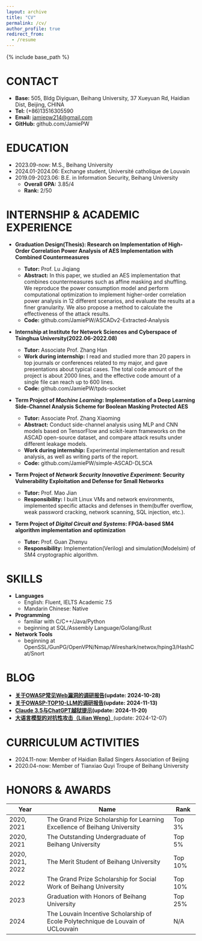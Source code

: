 ```yaml
---
layout: archive
title: "CV"
permalink: /cv/
author_profile: true
redirect_from:
  - /resume
---
```


{% include base_path %}

CONTACT
======
* **Base:** 505, Bldg Diyiguan, Beihang University, 37 Xueyuan Rd, Haidian Dist, Beijing, CHINA
* **Tel:** (+86)13516305590 
* **Email:** jamiepw214@gmail.com
* **GitHub:** github.com/JamiePW

EDUCATION
======
* 2023.09-now:  M.S., Beihang University
* 2024.01-2024.06: Exchange student, Université catholique de Louvain
* 2019.09-2023.06: B.E. in Information Security, Beihang University
  * **Overall GPA:** 3.85/4  
  * **Rank:** 2/50

INTERNSHIP & ACADEMIC EXPERIENCE
======
* **Graduation Design(Thesis): Research on Implementation of High-Order Correlation Power Analysis of AES Implementation with Combined Countermeasures**
  * **Tutor:** Prof. Lu Jiqiang
  * **Abstract:** In this paper, we studied an AES implementation that combines countermeasures such as affine masking and shuffling. We reproduce the power consumption model and perform computational optimization to implement higher-order correlation power analysis in 12 different scenarios, and evaluate the results at a finer granularity. We also propose a method to calculate the effectiveness of the attack results.
  * **Code:** github.com/JamiePW/ASCADv2-Extracted-Analysis

* **Internship at Institute for Network Sciences and Cyberspace of Tsinghua University(2022.06-2022.08)**
  * **Tutor:** Associate Prof. Zhang Han
  * **Work during internship:** I read and studied more than 20 papers in top journals or conferences related to my major, and gave presentations about typical cases. The total code amount of the project is about 2000 lines, and the effective code amount of a single file can reach up to 600 lines.
  * **Code:** github.com/JamiePW/tpds-socket

* **Term Project of *Machine Learning*: Implementation of a Deep Learning Side-Channel Analysis Scheme for Boolean Masking Protected AES**
  *  **Tutor:** Associate Prof. Zhang Xiaoming
  *  **Abstract:** Conduct side-channel analysis using MLP and CNN models based on TensorFlow and scikit-learn frameworks on the ASCAD open-source dataset, and compare attack results under different leakage models.
  *  **Work during internship:** Experimental implementation and result analysis, as well as writing parts of the report.
  *  **Code:** github.com/JamiePW/simple-ASCAD-DLSCA

* **Term Project of *Network Security Innovative Experiment*: Security Vulnerability Exploitation and Defense for Small Networks**
  * **Tutor:** Prof. Mao Jian
  * **Responsibility:** I built Linux VMs and network environments, implemented specific attacks and defenses in them(buffer overflow, weak password cracking, network scanning, SQL injection, etc.).

* **Term Project of *Digital Circuit and Systems*: FPGA-based SM4 algorithm implementation and optimization**
  * **Tutor:** Prof. Guan Zhenyu
  * **Responsibility:** Implementation(Verilog) and simulation(Modelsim) of SM4 cryptographic algorithm.
  
SKILLS
======
* **Languages**
  * English: Fluent, IELTS Academic 7.5
  * Mandarin Chinese: Native
* **Programming**
  * familiar with C/C++/Java/Python
  * beginning at SQL/Assembly Language/Golang/Rust
* **Network Tools**
  * beginning at OpenSSL/GunPG/OpenVPN/Nmap/Wireshark/netwox/hping3/HashCat/Snort

BLOG
======
* **[关于OWASP常见Web漏洞的调研报告](https://jamiepw.github.io/files/关于OWASP常见Web漏洞的调研报告.pdf)(update: 2024-10-28)**
* **[关于OWASP-TOP10-LLM的调研报告](https://jamiepw.github.io/files/关于OWASP-TOP10-LLM的调研报告.pdf)(update: 2024-11-13)**
* **[Claude 3.5与ChatGPT越狱提示](https://jamiepw.github.io/files/Claude_3.5与ChatGPT越狱提示.pdf)(update: 2024-11-20)**
* **[大语言模型的对抗性攻击（Lilian Weng）](https://jamiepw.github.io/files/大语言模型的对抗性攻击.pdf)**(update: 2024-12-07)

CURRICULUM ACTIVITIES
======
* 2024.11-now: Member of Haidian Ballad Singers Association of Beijing
* 2020.04-now: Member of Tianxiao Quyi Troupe of Beihang University

HONORS & AWARDS
======

| Year             | Name                                                         | Rank    |
| ---------------- | ------------------------------------------------------------ | ------- |
| 2020, 2021       | The Grand Prize Scholarship for Learning Excellence of Beihang University | Top 3%  |
| 2020, 2021       | The Outstanding Undergraduate of Beihang University          | Top 5%  |
| 2020, 2021, 2022 | The Merit Student of Beihang University                      | Top 10% |
| 2022             | The Grand Prize Scholarship for Social Work of Beihang University | Top 10% |
| 2023             | Graduation with Honors of Beihang University                 | Top 25% |
| 2024             | The Louvain Incentive Scholarship of Ecole Polytechnique de Louvain of UCLouvain | N/A     |

